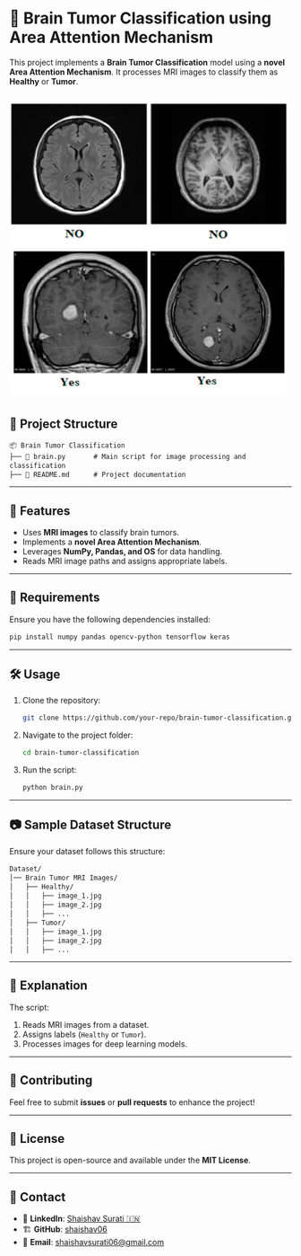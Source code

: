 # 🧠 Brain Tumor Classification using Area Attention Mechanism

This project implements a **Brain Tumor Classification** model using a **novel Area Attention Mechanism**. It processes MRI images to classify them as **Healthy** or **Tumor**.

![brain](brain.png)
---

## 📂 Project Structure

```
📦 Brain Tumor Classification
├── 📜 brain.py       # Main script for image processing and classification
├── 📜 README.md      # Project documentation
```

---

## 🚀 Features

- Uses **MRI images** to classify brain tumors.
- Implements a **novel Area Attention Mechanism**.
- Leverages **NumPy, Pandas, and OS** for data handling.
- Reads MRI image paths and assigns appropriate labels.

---

## 📌 Requirements

Ensure you have the following dependencies installed:

```bash
pip install numpy pandas opencv-python tensorflow keras
```

---

## 🛠 Usage

1. Clone the repository:
   ```bash
   git clone https://github.com/your-repo/brain-tumor-classification.git
   ```

2. Navigate to the project folder:
   ```bash
   cd brain-tumor-classification
   ```

3. Run the script:
   ```bash
   python brain.py
   ```

---

## 📷 Sample Dataset Structure

Ensure your dataset follows this structure:

```
Dataset/
│── Brain Tumor MRI Images/
│   ├── Healthy/
│   │   ├── image_1.jpg
│   │   ├── image_2.jpg
│   │   ├── ...
│   ├── Tumor/
│   │   ├── image_1.jpg
│   │   ├── image_2.jpg
│   │   ├── ...
```

---

## 📖 Explanation

The script:
1. Reads MRI images from a dataset.
2. Assigns labels (`Healthy` or `Tumor`).
3. Processes images for deep learning models.

---

## 🤝 Contributing

Feel free to submit **issues** or **pull requests** to enhance the project!

---

## 📜 License

This project is open-source and available under the **MIT License**.

---

## 💬 Contact
- 🔗 **LinkedIn**: [Shaishav Surati 🇮🇳](https://www.linkedin.com/in/shaishavsurati)
- 🏗️ **GitHub**: [shaishav06](https://github.com/shaishav06)
- 📩 **Email**: [shaishavsurati06@gmail.com](mailto:shaishavsurati06@gmail.com)
